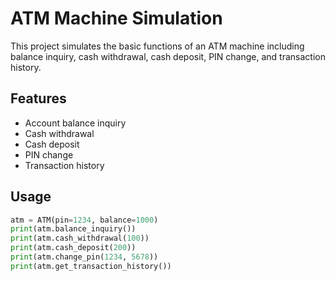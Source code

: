 # ATM Machine Simulation

This project simulates the basic functions of an ATM machine including balance inquiry, cash withdrawal, cash deposit, PIN change, and transaction history.

## Features
- Account balance inquiry
- Cash withdrawal
- Cash deposit
- PIN change
- Transaction history

## Usage
```python
atm = ATM(pin=1234, balance=1000)
print(atm.balance_inquiry())
print(atm.cash_withdrawal(100))
print(atm.cash_deposit(200))
print(atm.change_pin(1234, 5678))
print(atm.get_transaction_history())
